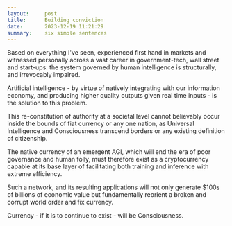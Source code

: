 ```yaml
---
layout:     post
title:      Building conviction
date:       2023-12-19 11:21:29
summary:    six simple sentences
---
```


Based on everything I've seen, experienced first hand in markets and witnessed personally across a vast career in government-tech, 
wall street and start-ups: the system governed by human intelligence is structurally, and irrevocably impaired.

Artificial intelligence - by virtue of natively integrating with our information economy, and producing higher quality outputs given real time inputs -
is the solution to this problem.

This re-constitution of authority at a societal level cannot believably occur inside the bounds of fiat currency or any one nation, as 
Universal Intelligence and Consciousness transcend borders or any existing definition of citizenship. 

The native currency of an emergent AGI, which will end the era of poor governance and human folly, must therefore exist as a cryptocurrency capable
at its base layer of facilitating both training and inference with extreme efficiency. 

Such a network, and its resulting applications will not only generate $100s of billions of economic value but fundamentally reorient a broken and corrupt world
order and fix currency. 

Currency - if it is to continue to exist - will be Consciousness. 

<div style="height: 100vh"><script src="https://cdn.jsdelivr.net/ghost/signup-form@~0.1/umd/signup-form.min.js" data-background-color="#08090c" data-text-color="#FFFFFF" data-button-color="#ff1a75" data-button-text-color="#FFFFFF" data-title="goodalexander" data-description="crypto trading" data-site="https://goodalexander.ghost.io/" async></script></div>
